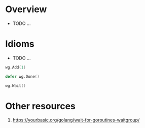# Overview
- TODO ...


# Idioms
- TODO ...

```go
wg.Add(1)

defer wg.Done()

wg.Wait()
```


# Other resources
1. https://yourbasic.org/golang/wait-for-goroutines-waitgroup/
